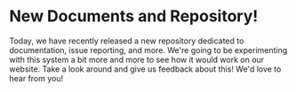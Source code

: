 # New Documents and Repository!

Today, we have recently released a new repository dedicated to documentation, issue reporting, and more.  We're going to be experimenting with this system a bit more and more to see how it would work on our website.  Take a look around and give us feedback about this!  We'd love to hear from you!